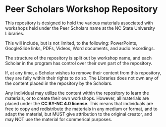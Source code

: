 Peer Scholars Workshop Repository
=================================

This repository is designed to hold the various materials associated with workshops held under the Peer Scholars name at the NC State University Libraries. 

This will include, but is not limited, to the following: PowerPoints, GoogleSlide links, PDFs, Videos, Word documents, and audio recordings. 

The structure of the repository is split out by workshop name, and each Scholar in the program has control over their own part of the repository. 

If, at any time, a Scholar wishes to remove their content from this repository, they are fully within their rights to do so. The Libraries does not own any of the content placed in the repository by the Scholars. 

Any individual may utilize the content within the repository to learn the materials, or to create their own workshops. However, all materials are placed under the **CC BY-NC 4.0 license**. This means that individuals are free to copy and redistribute the materials in any medium or format, and to adapt the material, but MUST give attribution to the original creator, and may NOT use the material for commerical purposes.
